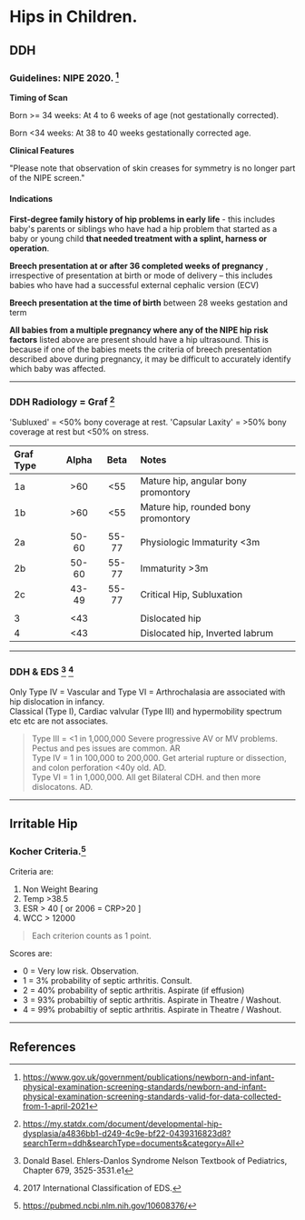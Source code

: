 # Hips in Children.

## **DDH**

### Guidelines: NIPE 2020. [^HMG2020] 

[^HMG2020]: https://www.gov.uk/government/publications/newborn-and-infant-physical-examination-screening-standards/newborn-and-infant-physical-examination-screening-standards-valid-for-data-collected-from-1-april-2021

**Timing of Scan**

Born >= 34 weeks: At 4 to 6 weeks of age (not gestationally corrected). 

Born <34 weeks: At 38 to 40 weeks gestationally corrected age.

**Clinical Features**

"Please note that observation of skin creases for symmetry is no longer part of the NIPE screen." 

#### __Indications__

**First-degree family history of hip problems in early life** - this includes baby's parents or siblings who have had a hip problem that started as a baby or young child **that needed treatment with a splint, harness or operation**.  

**Breech presentation at or after 36 completed weeks of pregnancy** , irrespective of presentation at birth or mode of delivery – this includes babies who have had a successful external cephalic version (ECV)

**Breech presentation at the time of birth** between 28 weeks gestation and term

**All babies from a multiple pregnancy where any of the NIPE hip risk factors** listed above are present should have a hip ultrasound. This is because if one of the babies meets the criteria of breech presentation described above during pregnancy, it may be difficult to accurately identify which baby was affected.

---

### DDH Radiology = Graf [^2]

'Subluxed' = <50% bony coverage at rest.
'Capsular Laxity' = >50% bony coverage at rest but <50% on stress.

Graf Type | Alpha | Beta | Notes
:---------|:-----:|:----:|:-----------------------------------
1a        |  >60  | <55  | Mature hip, angular bony promontory
1b        |  >60  | <55  | Mature hip, rounded bony promontory
| | | | | 
2a | 50-60 | 55-77 | Physiologic Immaturity <3m | 
2b | 50-60 | 55-77 | Immaturity >3m | 
2c | 43-49 | 55-77 | Critical Hip, Subluxation | 
| | | | | 
3 | <43 |  | Dislocated hip |
4 | <43 |  | Dislocated hip, Inverted labrum | 

[^2]: https://my.statdx.com/document/developmental-hip-dysplasia/a4836bb1-d249-4c9e-bf22-0439316823d8?searchTerm=ddh&searchType=documents&category=All

---

### DDH & EDS [^4] [^5]

Only Type IV = Vascular and Type VI = Arthrochalasia are associated with hip dislocation in infancy.   
Classical (Type I), Cardiac valvular (Type III) and hypermobility spectrum etc etc are not associates.   
  
> Type III = <1 in 1,000,000 Severe progressive AV or MV problems. Pectus and pes issues are common. AR  
> Type IV = 1 in 100,000 to 200,000. Get arterial rupture or dissection, and colon perforation <40y old. AD.   
> Type VI = 1 in 1,000,000. All get Bilateral CDH. and then more dislocatons. AD.  

[^4]: Donald Basel. Ehlers-Danlos Syndrome Nelson Textbook of Pediatrics, Chapter 679, 3525-3531.e1
[^5]: 2017 International Classification of EDS. 

--- 
## **Irritable Hip** 

### Kocher Criteria.[^3]

Criteria are:  
1. Non Weight Bearing  
2. Temp >38.5   
3. ESR > 40 [ or 2006 = CRP>20 ]  
4. WCC > 12000  
> Each criterion counts as 1 point.


Scores are:  
- 0 = Very low risk. Observation.  
- 1 = 3% probability of septic arthritis. Consult.  
- 2 = 40% probability of septic arthritis. Aspirate (if effusion)  
- 3 = 93% probabiltiy of septic arthritis. Aspirate in Theatre / Washout.    
- 4 = 99% probabiltiy of septic arthritis. Aspirate in Theatre / Washout.  

[^3]: https://pubmed.ncbi.nlm.nih.gov/10608376/ 

--- 

## References

